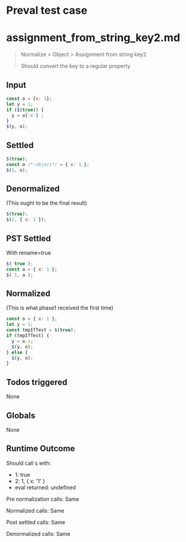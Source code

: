 # Preval test case

# assignment_from_string_key2.md

> Normalize > Object > Assignment from string key2
>
> Should convert the key to a regular property

## Input

`````js filename=intro
const o = {x: 1};
let y = 1;
if ($(true)) {
  y = o['x'] ;
}
$(y, o);
`````


## Settled


`````js filename=intro
$(true);
const o /*:object*/ = { x: 1 };
$(1, o);
`````


## Denormalized
(This ought to be the final result)

`````js filename=intro
$(true);
$(1, { x: 1 });
`````


## PST Settled
With rename=true

`````js filename=intro
$( true );
const a = { x: 1 };
$( 1, a );
`````


## Normalized
(This is what phase1 received the first time)

`````js filename=intro
const o = { x: 1 };
let y = 1;
const tmpIfTest = $(true);
if (tmpIfTest) {
  y = o.x;
  $(y, o);
} else {
  $(y, o);
}
`````


## Todos triggered


None


## Globals


None


## Runtime Outcome


Should call `$` with:
 - 1: true
 - 2: 1, { x: '1' }
 - eval returned: undefined

Pre normalization calls: Same

Normalized calls: Same

Post settled calls: Same

Denormalized calls: Same
